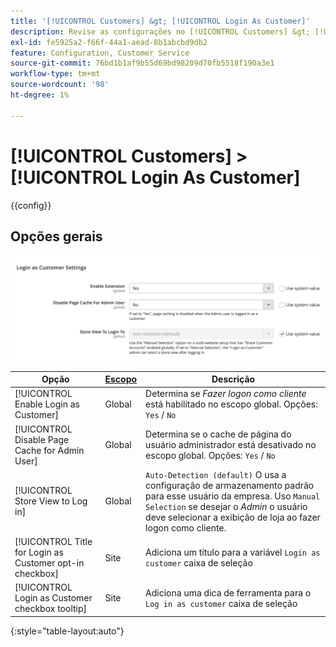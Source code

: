 ```yaml
---
title: '[!UICONTROL Customers] &gt; [!UICONTROL Login As Customer]'
description: Revise as configurações no [!UICONTROL Customers] &gt; [!UICONTROL Login As Customer] página do Administrador do Commerce.
exl-id: fe5925a2-f66f-44a1-aead-8b1abcbd9db2
feature: Configuration, Customer Service
source-git-commit: 76bd1b1af9b55d69bd98209d70fb5518f190a3e1
workflow-type: tm+mt
source-wordcount: '98'
ht-degree: 1%

---
```


# [!UICONTROL Customers] > [!UICONTROL Login As Customer]

{{config}}

## Opções gerais

![Fazer Logon Como Cliente - Opções Gerais](./assets/login-as-customer.png)<!-- zoom -->

<!-- [Login As Customer - General Options](https://docs.magento.com/user-guide/customers/login-as-customer.html#enable-the-feature) -->

| Opção | [Escopo](../../getting-started/websites-stores-views.md#scope-settings) | Descrição |
|-- | -- | -- |
| [!UICONTROL Enable Login as Customer] | Global | Determina se _Fazer logon como cliente_ está habilitado no escopo global. Opções: `Yes` / `No` |
| [!UICONTROL Disable Page Cache for Admin User] | Global | Determina se o cache de página do usuário administrador está desativado no escopo global. Opções: `Yes` / `No` |
| [!UICONTROL Store View to Log in] | Global | `Auto-Detection (default)` O usa a configuração de armazenamento padrão para esse usuário da empresa. Uso `Manual Selection` se desejar o _Admin_ o usuário deve selecionar a exibição de loja ao fazer logon como cliente. |
| [!UICONTROL Title for Login as Customer opt-in checkbox] | Site | Adiciona um título para a variável `Login as customer` caixa de seleção |
| [!UICONTROL Login as Customer checkbox tooltip] | Site | Adiciona uma dica de ferramenta para o `Log in as customer` caixa de seleção |

{:style=&quot;table-layout:auto&quot;}
